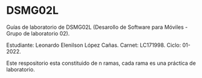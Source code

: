 # DSMG02L
Guías de laboratorio de DSMG02L (Desarollo de Software para Móviles - Grupo de laboratorio 02).

Estudiante: Leonardo Elenilson López Cañas.
Carnet: LC171998.
Ciclo: 01-2022.

Este respositorio esta constituido de n ramas, cada rama es una práctica de laboratorio.
